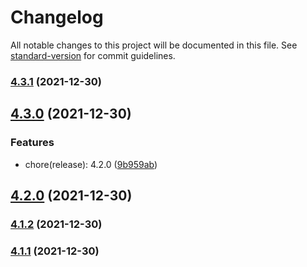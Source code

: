 # Changelog

All notable changes to this project will be documented in this file. See [standard-version](https://github.com/conventional-changelog/standard-version) for commit guidelines.

### [4.3.1](https://github.com/wsypower/vue-template/compare/v4.3.0...v4.3.1) (2021-12-30)

## [4.3.0](https://github.com/wsypower/vue-template/compare/v4.2.0...v4.3.0) (2021-12-30)


### Features

* chore(release): 4.2.0 ([9b959ab](https://github.com/wsypower/vue-template/commit/9b959abfafdf8c7462127e1027beea794a2ad5d7))

## [4.2.0](https://github.com/wsypower/vue-template/compare/v4.1.2...v4.2.0) (2021-12-30)

### [4.1.2](https://github.com/wsypower/vue-template/compare/v4.1.1...v4.1.2) (2021-12-30)

### [4.1.1](https://github.com/wsypower/vue-template/compare/v4.0.1...v4.1.1) (2021-12-30)

